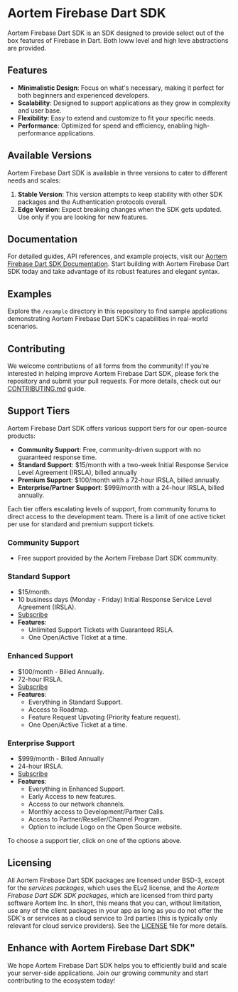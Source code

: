 # Aortem Firebase Dart SDK

Aortem Firebase Dart SDK is an SDK designed to provide select out of the box features of Firebase in Dart.  Both loww level and high leve abstractions are provided.

## Features

- **Minimalistic Design**: Focus on what's necessary, making it perfect for both beginners and experienced developers.
- **Scalability**: Designed to support applications as they grow in complexity and user base.
- **Flexibility**: Easy to extend and customize to fit your specific needs.
- **Performance**: Optimized for speed and efficiency, enabling high-performance applications.

## Available Versions

Aortem Firebase Dart SDK is available in three versions to cater to different needs and scales:

1. **Stable Version**: This version attempts to keep stability with other SDK packages and the Authentication protocols overall.
2. **Edge Version**: Expect breaking changes when the SDK gets updated.  Use only if you are looking for new features.


## Documentation

For detailed guides, API references, and example projects, visit our [Aortem Firebase Dart SDK Documentation](#). Start building with Aortem Firebase Dart SDK today and take advantage of its robust features and elegant syntax.

## Examples

Explore the `/example` directory in this repository to find sample applications demonstrating Aortem Firebase Dart SDK's capabilities in real-world scenarios.

## Contributing

We welcome contributions of all forms from the community! If you're interested in helping improve Aortem Firebase Dart SDK, please fork the repository and submit your pull requests. For more details, check out our [CONTRIBUTING.md](CONTRIBUTING.md) guide.

## Support Tiers

Aortem Firebase Dart SDK offers various support tiers for our open-source products:

- **Community Support**: Free, community-driven support with no guaranteed response time.
- **Standard Support**: $15/month with a two-week Initial Response Service Level Agreement (IRSLA), billed annually
- **Premium Support**: $100/month with a 72-hour IRSLA, billed annually.
- **Enterprise/Partner Support**: $999/month with a 24-hour IRSLA, billed annually.

Each tier offers escalating levels of support, from community forums to direct access to the development team.  There is a limit of one active ticket per use for standard and premium support tickets.

### Community Support
- Free support provided by the Aortem Firebase Dart SDK community.

### Standard Support
- $15/month.
- 10 business days (Monday - Friday) Initial Response Service Level Agreement (IRSLA).
- [Subscribe](https://buy.stripe.com/bIYcPL615erv3y8001)
- **Features**:
  - Unlimited Support Tickets with Guaranteed RSLA.
  - One Open/Active Ticket at a time. 

### Enhanced Support
- $100/month - Billed Annually.
- 72-hour IRSLA.
- [Subscribe](https://buy.stripe.com/bIY9Dz759abf5Gg4gi)
- **Features**:
  - Everything in Standard Support.
  - Access to Roadmap.
  - Feature Request Upvoting (Priority feature request).
  - One Open/Active Ticket at a time.

### Enterprise Support
- $999/month - Billed Annually
- 24-hour IRSLA.
- [Subscribe](https://buy.stripe.com/8wMg1X2OT97b7OoeUX)
- **Features**:
  - Everything in Enhanced Support.
  - Early Access to new features.
  - Access to our network channels.
  - Monthly access to Development/Partner Calls.
  - Access to Partner/Reseller/Channel Program.
  - Option to include Logo on the Open Source website.

To choose a support tier, click on one of the options above.

## Licensing

All Aortem Firebase Dart SDK packages are licensed under BSD-3, except for the *services packages*, which uses the ELv2 license, and the *Aortem Firebase Dart SDK SDK packages*, which are licensed from third party software Aortem Inc. In short, this means that you can, without limitation, use any of the client packages in your app as long as you do not offer the SDK's or services as a cloud service to 3rd parties (this is typically only relevant for cloud service providers).  See the [LICENSE](LICENSE.md) file for more details.


## Enhance with Aortem Firebase Dart SDK"

We hope Aortem Firebase Dart SDK helps you to efficiently build and scale your server-side applications. Join our growing community and start contributing to the ecosystem today!